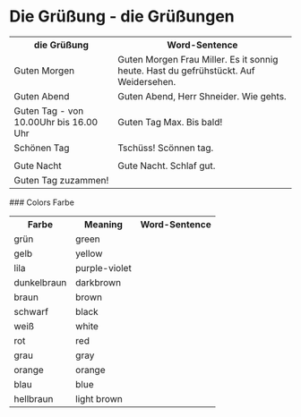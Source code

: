 # Die Grüßung - die Grüßungen

 
<table>
<tr>
    <th>
        die Grüßung  
    </th>
    <th>
        Word-Sentence
    </th>
</tr>
<tr>
    <td>Guten Morgen</td>
    <td>
    Guten Morgen Frau Miller. Es it sonnig heute. Hast du gefrühstückt. Auf Weidersehen.
    </td>
</tr>
<tr>
    <td> Guten Abend</td>
    <td>
    Guten Abend, Herr Shneider. Wie gehts.
    </td>
</tr>
<tr>
    <td>Guten Tag - von 10.00Uhr bis 16.00 Uhr </td>
    <td>
    Guten Tag Max. Bis bald!
    </td>
</tr>
<tr>
    <td>Schönen Tag</td>
    <td>
    Tschüss! Scönnen tag.
    </td>
</tr>
<tr>
    <td> </td>
    <td>
    </td>
</tr>
<tr>
    <td>Gute Nacht</td>
    <td>
    Gute Nacht. Schlaf gut.
    </td>
</tr>
<tr>
    <td>Guten Tag zuzammen!</td>
    <td>
    </td>
</tr>

</table>
### Colors Farbe 
<table>
<tr>
    <th>
        Farbe  
    </th>
    <th>
        Meaning  
    </th>
    <th>
        Word-Sentence
    </th>
</tr>
<tr>
    <td> grün</td>
    <td> green</td>
    <td>
    </td>
</tr>
<tr>
    <td> gelb</td>
    <td> yellow</td>
    <td>
    </td>
</tr>
<tr>
    <td> lila</td>
    <td>purple-violet </td>
    <td>
    </td>
</tr>
<tr>
    <td>dunkelbraun</td>
    <td>darkbrown</td>
    <td>
    </td>
</tr>
<tr>
    <td>braun</td>
    <td>brown</td>
    <td>
    </td>
</tr>
<tr>
    <td>schwarf</td>
    <td>black</td>
    <td>
    </td>
</tr>
<tr>
    <td>weiß</td>
    <td>white </td>
    <td>
    </td>
</tr>
<tr>
    <td>rot</td>
    <td>red</td>
    <td>
    </td>
</tr>

<tr>
    <td>grau</td>
    <td>gray</td>
    <td>
    </td>
</tr>
<tr>
    <td>orange</td>
    <td>orange</td>
    <td>
    </td>
</tr>
<tr>
    <td>blau</td>
    <td>blue</td>
    <td>
    </td>
</tr>
<tr>
    <td>hellbraun</td>
    <td>light brown</td>
    <td>
    </td>
</tr>

</table>
